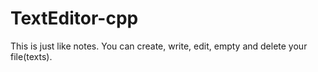 # TextEditor-cpp
This is just like notes. You can create, write, edit, empty and delete your file(texts).
